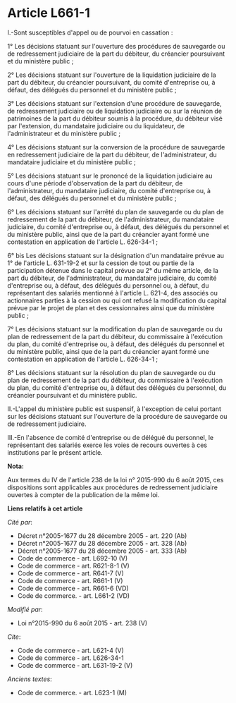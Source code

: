 # Article L661-1

I.-Sont susceptibles d'appel ou de pourvoi en cassation : 

1° Les décisions statuant sur l'ouverture des procédures de sauvegarde ou de redressement judiciaire de la part du débiteur,
du créancier poursuivant et du ministère public ; 

2° Les décisions statuant sur l'ouverture de la liquidation judiciaire de la part du débiteur, du créancier poursuivant, du
comité d'entreprise ou, à défaut, des délégués du personnel et du ministère public ; 

3° Les décisions statuant sur l'extension d'une procédure de sauvegarde, de redressement judiciaire ou de liquidation
judiciaire ou sur la réunion de patrimoines de la part du débiteur soumis à la procédure, du débiteur visé par l'extension,
du mandataire judiciaire ou du liquidateur, de l'administrateur et du ministère public ; 

4° Les décisions statuant sur la conversion de la procédure de sauvegarde en redressement judiciaire de la part du débiteur,
de l'administrateur, du mandataire judiciaire et du ministère public ; 

5° Les décisions statuant sur le prononcé de la liquidation judiciaire au cours d'une période d'observation de la part du
débiteur, de l'administrateur, du mandataire judiciaire, du comité d'entreprise ou, à défaut, des délégués du personnel et du
ministère public ; 

6° Les décisions statuant sur l'arrêté du plan de sauvegarde ou du plan de redressement de la part du débiteur, de
l'administrateur, du mandataire judiciaire, du comité d'entreprise ou, à défaut, des délégués du personnel et du ministère
public, ainsi que de la part du créancier ayant formé une contestation en application de l'article L. 626-34-1 ; 

6° bis Les décisions statuant sur la désignation d'un mandataire prévue au 1° de l'article L. 631-19-2 et sur la cession de
tout ou partie de la participation détenue dans le capital prévue au 2° du même article, de la part du débiteur, de
l'administrateur, du mandataire judiciaire, du comité d'entreprise ou, à défaut, des délégués du personnel ou, à défaut, du
représentant des salariés mentionné à l'article L. 621-4, des associés ou actionnaires parties à la cession ou qui ont refusé
la modification du capital prévue par le projet de plan et des cessionnaires ainsi que du ministère public ; 

7° Les décisions statuant sur la modification du plan de sauvegarde ou du plan de redressement de la part du débiteur, du
commissaire à l'exécution du plan, du comité d'entreprise ou, à défaut, des délégués du personnel et du ministère public,
ainsi que de la part du créancier ayant formé une contestation en application de l'article L. 626-34-1 ; 

8° Les décisions statuant sur la résolution du plan de sauvegarde ou du plan de redressement de la part du débiteur, du
commissaire à l'exécution du plan, du comité d'entreprise ou, à défaut des délégués du personnel, du créancier poursuivant et
du ministère public. 

II.-L'appel du ministère public est suspensif, à l'exception de celui portant sur les décisions statuant sur l'ouverture de
la procédure de sauvegarde ou de redressement judiciaire. 

III.-En l'absence de comité d'entreprise ou de délégué du personnel, le représentant des salariés exerce les voies de recours
ouvertes à ces institutions par le présent article.

**Nota:**

Aux termes du IV de l'article 238 de la loi n° 2015-990 du 6 août 2015, ces dispositions sont applicables aux procédures de
redressement judiciaire ouvertes à compter de la publication de la même loi.

**Liens relatifs à cet article**

_Cité par_:

  - Décret n°2005-1677 du 28 décembre 2005 - art. 220 (Ab)
  - Décret n°2005-1677 du 28 décembre 2005 - art. 328 (Ab)
  - Décret n°2005-1677 du 28 décembre 2005 - art. 333 (Ab)
  - Code de commerce - art. L692-10 (V)
  - Code de commerce - art. R621-8-1 (V)
  - Code de commerce - art. R641-7 (V)
  - Code de commerce - art. R661-1 (V)
  - Code de commerce - art. R661-6 (VD)
  - Code de commerce. - art. L661-2 (VD)

_Modifié par_:

  - Loi n°2015-990 du 6 août 2015 - art. 238 (V)

_Cite_:

  - Code de commerce - art. L621-4 (V)
  - Code de commerce - art. L626-34-1
  - Code de commerce - art. L631-19-2 (V)

_Anciens textes_:

  - Code de commerce. - art. L623-1 (M)
